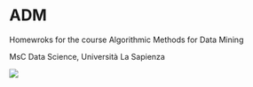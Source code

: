 # ADM
Homewroks for the course Algorithmic Methods for Data Mining

MsC Data Science, Università La Sapienza







![](https://www.saperessere.com/wp-content/uploads/2013/08/logo-sapienza-new.jpg)
